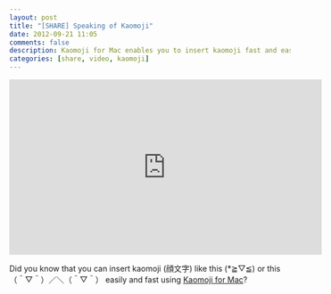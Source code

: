 ```yaml
---
layout: post
title: "[SHARE] Speaking of Kaomoji"
date: 2012-09-21 11:05
comments: false
description: Kaomoji for Mac enables you to insert kaomoji fast and easily
categories: [share, video, kaomoji]
---
```

<div class="video-container">
<iframe width="560" height="315" src="http://www.youtube.com/embed/Ku5IQXfyYyA" frameborder="0" allowfullscreen></iframe>
</div>

Did you know that you can insert kaomoji (顔文字) like this (*≧▽≦) or this （＾▽＾）／＼（＾▽＾） easily and fast using [Kaomoji for Mac](http://kaomojiapp.com)?